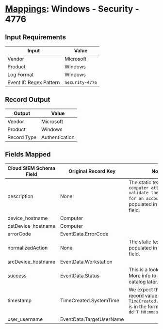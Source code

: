 # [Mappings](README.md): Windows - Security - 4776

## Input Requirements

|Input|Value|
|-----|-----|
|Vendor|Microsoft|
|Product|Windows|
|Log Format|Windows|
|Event ID Regex Pattern|`Security-4776`|

## Record Output

|Output|Value|
|------|-----|
|Vendor|Microsoft|
|Product|Windows|
|Record Type|Authentication|

## Fields Mapped

|Cloud SIEM Schema Field|Original Record Key|Notes|
|-----------------------|-------------------|-----|
|description|None|The static text `The computer attempted to validate the credentials for an account` is populated in this schema field.|
|device_hostname|Computer||
|dstDevice_hostname|Computer||
|errorCode|EventData.ErrorCode||
|normalizedAction|None|The static text `logon` is populated in this schema field.|
|srcDevice_hostname|EventData.Workstation||
|success|EventData.Status|This is a lookup field. More info to come in the catalog later...|
|timestamp|TimeCreated.SystemTime|We expect the orginal record value of `TimeCreated.SystemTime` is in the format `yyyy-MM-dd'T'HH:mm:ss.SSSSSSSSSZ`|
|user_username|EventData.TargetUserName||

